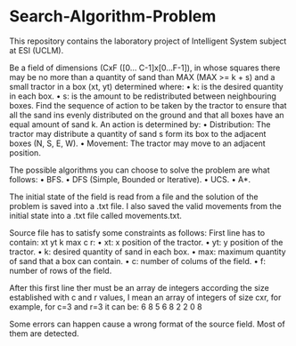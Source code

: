 # Search-Algorithm-Problem
This repository contains the laboratory project of Intelligent System subject at ESI (UCLM).

Be a field of dimensions (CxF ([0… C-1]x[0…F-1]), in whose squares there may be no more than a quantity of sand than MAX 
(MAX >= k + s) and a small tractor in a box (xt, yt) determined where:
    • k: is the desired quantity in each box.
    • s: is the amount to be redistributed between neighbouring boxes.
Find the sequence of action to be taken by the tractor to ensure that all the sand ins evenly distributed on the ground and 
that all boxes have an equal amount of sand k.
An action is determined by:
    • Distribution: The tractor may distribute a quantity of sand s form its box to the adjacent boxes (N, S, E, W).
    • Movement: The tractor may move to an adjacent position.
    
The possible algorithms you can choose to solve the problem are what follows:
    • BFS.
    • DFS (Simple, Bounded or Iterative).
    • UCS.
    • A*.
    
The initial state of the field is read from a file and the solution of the problem is saved into a .txt file. I also saved the
valid movements from the initial state into a .txt file called movements.txt.

Source file has to satisfy some constraints as follows:
First line has to contain: xt yt k max c r:
    • xt: x position of the tractor.
    • yt: y position of the tractor.
    • k: desired quantity of sand in each box.
    • max: maximum quantity of sand that a box can contain.
    • c: number of colums of the field.
    • f: number of rows of the field.

After this first line ther must be an array de integers according the size established with c and r values, I mean an array of
integers of size cxr, for example, for c=3 and r=3 it can be:
6 8 5
6 8 2
2 0 8

Some errors can happen cause a wrong format of the source field. Most of them are detected.

    
